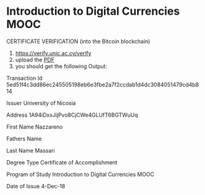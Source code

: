 # Introduction to Digital Currencies MOOC

CERTIFICATE VERIFICATION (into the Bitcoin blockchain)

1. https://verify.unic.ac.cy/verify
2. upload the [PDF]()
3. you should get the following Output:

Transaction Id 	5ed51f4c3dd86ec245505198eb6e3fbe2a7f2ccdab1d4dc3084051479cd4b814

Issuer 	University of Nicosia

Address 	1A94iDxxJijPvo8CjCWe4GLUfT6BGTWuUq

First Name 	Nazzareno

Fathers Name 	

Last Name 	Massari

Degree Type 	Certificate of Accomplishment

Program of Study 	Introduction to Digital Currencies MOOC

Date of Issue 	4-Dec-18
